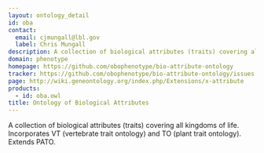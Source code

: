 ```yaml
---
layout: ontology_detail
id: oba
contact: 
  email: cjmungall@lbl.gov
  label: Chris Mungall
description: A collection of biological attributes (traits) covering all kingdoms of life.
domain: phenotype
homepage: https://github.com/obophenotype/bio-attribute-ontology
tracker: https://github.com/obophenotype/bio-attribute-ontology/issues
page: http://wiki.geneontology.org/index.php/Extensions/x-attribute
products: 
  - id: oba.owl
title: Ontology of Biological Attributes
---
```


A collection of biological attributes (traits) covering all kingdoms of life. Incorporates VT (vertebrate trait ontology) and TO (plant trait ontology). Extends PATO.
